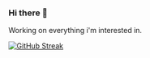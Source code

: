 ### Hi there 👋

<!--
**NagaseIori/NagaseIori** is a ✨ _special_ ✨ repository because its `README.md` (this file) appears on your GitHub profile.

Here are some ideas to get you started:

- 🔭 I’m currently working on ...
- 🌱 I’m currently learning ...
- 👯 I’m looking to collaborate on ...
- 🤔 I’m looking for help with ...
- 💬 Ask me about ...
- 📫 How to reach me: ...
- 😄 Pronouns: ...
- ⚡ Fun fact: ...
-->

Working on everything i'm interested in.

[![GitHub Streak](https://streak-stats.demolab.com?user=NagaseIori&theme=black-ice&border_radius=10)](https://git.io/streak-stats)
